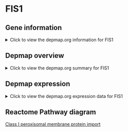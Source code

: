 <h1>FIS1</h1>

<h2>Gene information</h2>
<details>
  <summary>Click to view the depmap.org information for FIS1</summary>
  <iframe src="https://depmap.org/portal/gene/FIS1?tab=about" style="border:none;width:100%;height:800px"></iframe>
</details>

<h2>Depmap overview</h2>
<details>
  <summary>Click to view the depmap.org summary for FIS1</summary>
  <iframe src="https://depmap.org/portal/gene/FIS1?tab=overview" style="border:none;width:100%;height:800px"></iframe>
</details>

<h2>Depmap expression</h2>
<details>
  <summary>Click to view the depmap.org expression data for FIS1</summary>
  <iframe src="https://depmap.org/portal/gene/FIS1?tab=characterization" style="border:none;width:100%;height:800px"></iframe>
</details>



<h2>Reactome Pathway diagram</h2>
<a href="https://reactome.org/PathwayBrowser/#/R-HSA-9603798" target="_BLANK">Class I peroxisomal membrane protein import</a>




